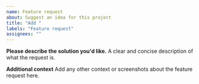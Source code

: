 ```yaml
---
name: Feature request
about: Suggest an idea for this project
title: "Add "
labels: "Feature request"
assignees: ""
---
```


**Please describe the solution you'd like.**
A clear and concise description of what the request is.

**Additional context**
Add any other context or screenshots about the feature request here.
